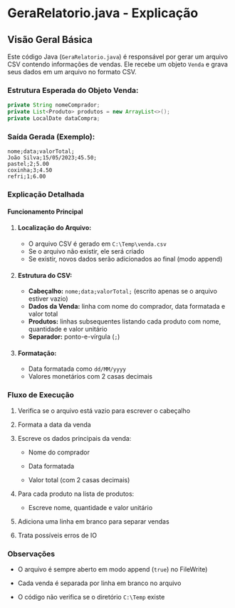 # GeraRelatorio.java - Explicação

## Visão Geral Básica

Este código Java (`GeraRelatorio.java`) é responsável por gerar um arquivo CSV contendo informações de vendas. Ele recebe um objeto `Venda` e grava seus dados em um arquivo no formato CSV.

### Estrutura Esperada do Objeto Venda:
```java
private String nomeComprador;
private List<Produto> produtos = new ArrayList<>();
private LocalDate dataCompra;
```
### Saída Gerada (Exemplo):

```text
nome;data;valorTotal;
João Silva;15/05/2023;45.50;
pastel;2;5.00
coxinha;3;4.50
refri;1;6.00
```

### Explicação Detalhada

#### Funcionamento Principal

1. #### Localização do Arquivo:

   * O arquivo CSV é gerado em `C:\Temp\venda.csv`
   * Se o arquivo não existir, ele será criado
   * Se existir, novos dados serão adicionados ao final (modo append)

2. #### Estrutura do CSV:

    * **Cabeçalho:** `nome;data;valorTotal;` (escrito apenas se o arquivo estiver vazio)
    * **Dados da Venda:** linha com nome do comprador, data formatada e valor total
    * **Produtos:** linhas subsequentes listando cada produto com nome, quantidade e valor unitário
    * **Separador:** ponto-e-vírgula (`;`)
   
3. #### Formatação:
    * Data formatada como `dd/MM/yyyy`
    * Valores monetários com 2 casas decimais

### Fluxo de Execução

1. Verifica se o arquivo está vazio para escrever o cabeçalho

2. Formata a data da venda

3. Escreve os dados principais da venda:

    * Nome do comprador

    * Data formatada

    * Valor total (com 2 casas decimais)

4. Para cada produto na lista de produtos:

    * Escreve nome, quantidade e valor unitário

5. Adiciona uma linha em branco para separar vendas

6. Trata possíveis erros de IO

### Observações

* O arquivo é sempre aberto em modo append (`true`) no FileWrite)

* Cada venda é separada por linha em branco no arquivo

* O código não verifica se o diretório `C:\Temp` existe









